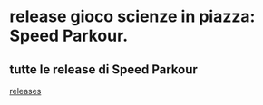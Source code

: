# release gioco scienze in piazza: Speed Parkour.
## tutte le release di Speed Parkour

[releases](https://github.com/322ita/sip/releases)
